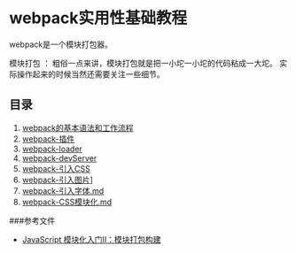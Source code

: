 
# webpack实用性基础教程

webpack是一个模块打包器。

模块打包 ： 粗俗一点来讲，模块打包就是把一小坨一小坨的代码粘成一大坨。
实际操作起来的时候当然还需要关注一些细节。

## 目录

 1. [webpack的基本语法和工作流程](webpack的基本语法和工作流程.md)
 2. [webpack-插件](webpack-插件.md)
 3. [webpack-loader](webpack-loader.md)
 4. [webpack-devServer](webpack-devServer.md)
 5. [webpack-引入CSS](引入CSS.md)
 5. [webpack-引入图片](引用图片.md)]
 6. [webpack-引入字体.md](引入字体.md)
 7. [webpack-CSS模块化.md](CSS模块化.md)



###参考文件
- [JavaScript 模块化入门Ⅱ：模块打包构建](http://blog.csdn.net/baidu_28312631/article/details/52823530)
